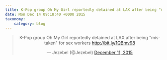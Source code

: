 ```yaml
---
title: K-Pop group Oh My Girl reportedly detained at LAX after being "mistaken" for sex workers http://bit.ly/1QBmv98
date: Mon Dec 14 09:18:40 +0000 2015
taxonomy:
    category: blog
---
```

<blockquote class="twitter-tweet" align="center" width="350"><p lang="en" dir="ltr">K-Pop group Oh My Girl reportedly detained at LAX after being &quot;mistaken&quot; for sex workers <a href="http://bit.ly/1QBmv98">http://bit.ly/1QBmv98</a></p>&mdash; Jezebel (@Jezebel) <a href="https://twitter.com/Jezebel/status/675422676194828288">December 11, 2015</a></blockquote>

